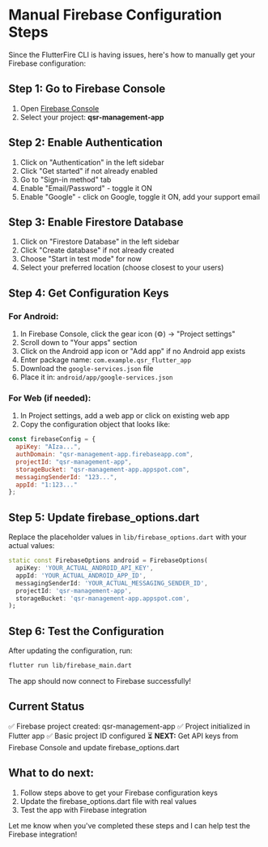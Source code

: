 # Manual Firebase Configuration Steps

Since the FlutterFire CLI is having issues, here's how to manually get your Firebase configuration:

## Step 1: Go to Firebase Console
1. Open [Firebase Console](https://console.firebase.google.com/)
2. Select your project: **qsr-management-app**

## Step 2: Enable Authentication
1. Click on "Authentication" in the left sidebar
2. Click "Get started" if not already enabled
3. Go to "Sign-in method" tab
4. Enable "Email/Password" - toggle it ON
5. Enable "Google" - click on Google, toggle it ON, add your support email

## Step 3: Enable Firestore Database
1. Click on "Firestore Database" in the left sidebar
2. Click "Create database" if not already created
3. Choose "Start in test mode" for now
4. Select your preferred location (choose closest to your users)

## Step 4: Get Configuration Keys

### For Android:
1. In Firebase Console, click the gear icon (⚙️) → "Project settings"
2. Scroll down to "Your apps" section
3. Click on the Android app icon or "Add app" if no Android app exists
4. Enter package name: `com.example.qsr_flutter_app`
5. Download the `google-services.json` file
6. Place it in: `android/app/google-services.json`

### For Web (if needed):
1. In Project settings, add a web app or click on existing web app
2. Copy the configuration object that looks like:
```javascript
const firebaseConfig = {
  apiKey: "AIza...",
  authDomain: "qsr-management-app.firebaseapp.com",
  projectId: "qsr-management-app",
  storageBucket: "qsr-management-app.appspot.com",
  messagingSenderId: "123...",
  appId: "1:123..."
};
```

## Step 5: Update firebase_options.dart
Replace the placeholder values in `lib/firebase_options.dart` with your actual values:

```dart
static const FirebaseOptions android = FirebaseOptions(
  apiKey: 'YOUR_ACTUAL_ANDROID_API_KEY',
  appId: 'YOUR_ACTUAL_ANDROID_APP_ID', 
  messagingSenderId: 'YOUR_ACTUAL_MESSAGING_SENDER_ID',
  projectId: 'qsr-management-app',
  storageBucket: 'qsr-management-app.appspot.com',
);
```

## Step 6: Test the Configuration
After updating the configuration, run:
```bash
flutter run lib/firebase_main.dart
```

The app should now connect to Firebase successfully!

## Current Status
✅ Firebase project created: qsr-management-app
✅ Project initialized in Flutter app
✅ Basic project ID configured
⏳ **NEXT:** Get API keys from Firebase Console and update firebase_options.dart

## What to do next:
1. Follow steps above to get your Firebase configuration keys
2. Update the firebase_options.dart file with real values
3. Test the app with Firebase integration

Let me know when you've completed these steps and I can help test the Firebase integration!
